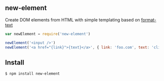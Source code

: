 ## new-element

Create DOM elements from HTML with simple templating based on [format-text](http://github.com/azer/format-text)

```js
var newElement = require('new-element')

newElement('<input />')
newElement('<a href="{link}">{text}</a>', { link: 'foo.com', text: 'click' })
```

## Install

```bash
$ npm install new-element
```
